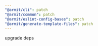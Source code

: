 ```yaml
---
"@armit/cli": patch
"@armit/common": patch
"@armit/eslint-config-bases": patch
"@armit/generate-template-files": patch
---
```


upgrade deps
